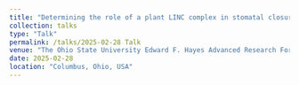 ```yaml
---
title: "Determining the role of a plant LINC complex in stomatal closure"
collection: talks
type: "Talk"
permalink: /talks/2025-02-28 Talk
venue: "The Ohio State University Edward F. Hayes Advanced Research Forum"
date: 2025-02-28
location: "Columbus, Ohio, USA"
---
```


